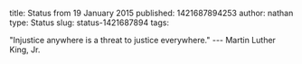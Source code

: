 title: Status from 19 January 2015
published: 1421687894253
author: nathan
type: Status
slug: status-1421687894
tags: 


"Injustice anywhere is a threat to justice everywhere."
--- Martin Luther King, Jr.